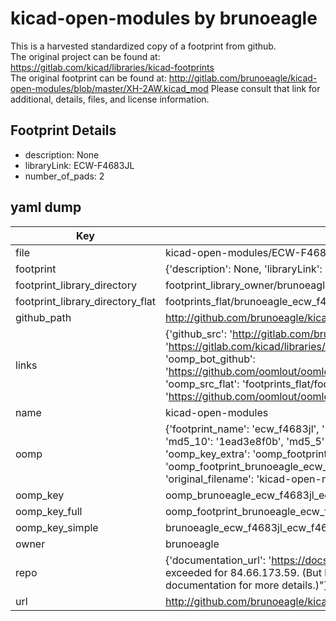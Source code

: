 # kicad-open-modules by brunoeagle  
This is a harvested standardized copy of a footprint from github.  
The original project can be found at:  
https://gitlab.com/kicad/libraries/kicad-footprints  
The original footprint can be found at:
http://gitlab.com/brunoeagle/kicad-open-modules/blob/master/XH-2AW.kicad_mod
Please consult that link for additional, details, files, and license information.  
## Footprint Details
* description: None  
* libraryLink: ECW-F4683JL  
* number_of_pads: 2  
## yaml dump  
| Key | Value |  
| --- | --- |  
| file | kicad-open-modules/ECW-F4683JL.kicad_mod |  
| footprint | {'description': None, 'libraryLink': 'ECW-F4683JL', 'number_of_pads': 2} |  
| footprint_library_directory | footprint_library_owner/brunoeagle_kicad-open-modules |  
| footprint_library_directory_flat | footprints_flat/brunoeagle_ecw_f4683jl_ecw_f4683jl/working |  
| github_path | http://github.com/brunoeagle/kicad-open-modules/blob/master/ECW-F4683JL.kicad_mod |  
| links | {'github_src': 'http://gitlab.com/brunoeagle/kicad-open-modules/blob/master/XH-2AW.kicad_mod', 'github_src_repo': 'https://gitlab.com/kicad/libraries/kicad-footprints', 'oomp_bot': 'footprints/brunoeagle_ecw_f4683jl_ecw_f4683jl/working', 'oomp_bot_github': 'https://github.com/oomlout/oomlout_oomp_footprint_bot/tree/main/footprints/brunoeagle_ecw_f4683jl_ecw_f4683jl/working', 'oomp_src_flat': 'footprints_flat/footprints_flat/brunoeagle_ecw_f4683jl_ecw_f4683jl/working', 'oomp_src_flat_github': 'https://github.com/oomlout/oomlout_oomp_footprint_src/tree/main/footprints_flat/brunoeagle_ecw_f4683jl_ecw_f4683jl/working'} |  
| name | kicad-open-modules |  
| oomp | {'footprint_name': 'ecw_f4683jl', 'library_name': 'ecw_f4683jl_kicad_mod', 'md5': '1ead3e8f0b490d696384437e308a2e23', 'md5_10': '1ead3e8f0b', 'md5_5': '1ead3', 'md5_6': '1ead3e', 'oomp_key': 'oomp_brunoeagle_ecw_f4683jl_ecw_f4683jl', 'oomp_key_extra': 'oomp_footprint_brunoeagle_ecw_f4683jl_ecw_f4683jl', 'oomp_key_full': 'oomp_footprint_brunoeagle_ecw_f4683jl_ecw_f4683jl_1ead3e', 'oomp_key_simple': 'brunoeagle_ecw_f4683jl_ecw_f4683jl', 'original_filename': 'kicad-open-modules/ECW-F4683JL.kicad_mod', 'owner_name': 'brunoeagle'} |  
| oomp_key | oomp_brunoeagle_ecw_f4683jl_ecw_f4683jl |  
| oomp_key_full | oomp_footprint_brunoeagle_ecw_f4683jl_ecw_f4683jl |  
| oomp_key_simple | brunoeagle_ecw_f4683jl_ecw_f4683jl |  
| owner | brunoeagle |  
| repo | {'documentation_url': 'https://docs.github.com/rest/overview/resources-in-the-rest-api#rate-limiting', 'message': "API rate limit exceeded for 84.66.173.59. (But here's the good news: Authenticated requests get a higher rate limit. Check out the documentation for more details.)"} |  
| url | http://github.com/brunoeagle/kicad-open-modules |  

